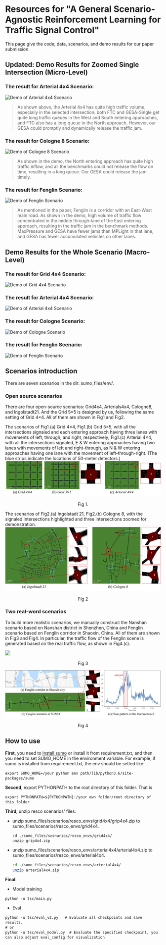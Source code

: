 # Resources for "A General Scenario-Agnostic Reinforcement Learning for Traffic Signal Control"

This page give the code, data, scenarios, and demo results for our paper submission.

## Updated: Demo Results for Zoomed Single Intersection (Micro-Level)

### The result for Arterial 4x4 Scenario:

![Demo of Arterial 4x4 Scenario](https://github.com/AnonymousIDforSubmission/GESA/blob/main/demo_final/arterial4x4_single_intersection.gif?raw=true)
> As shown above, the Arterial 4x4 has quite high traffic volume, especially in the selected intersection: both FTC and GESA-Single get quite long traffic queues in the West and South entering approaches, and FTC also has a long queue in the North approach. However, our GESA could promptly and dynamically release the traffic jam.


### The result for Cologne 8 Scenario:

![Demo of Cologne 8 Scenario](https://github.com/AnonymousIDforSubmission/GESA/blob/main/demo_final/cologne8_single_intersection.gif?raw=true)
> As shown in the demo, the North entering approach has quite high traffic inflow, and all the benchmarks could not release the flow on time, resulting in a long queue. Our GESA could release the jam timely.


### The result for Fenglin Scenario:

![Demo of Fenglin Scenario](https://github.com/AnonymousIDforSubmission/GESA/blob/main/demo_final/fenglin_single_intersection.gif?raw=true)
> As mentioned in the paper, Fenglin is a corridor with an East-West main road. As shown in the demo, high volume of traffic flow concentrated in the middle through-lane of the East entering approach, resulting in the traffic jam in the benchmark methods. MaxPressure and GESA have fewer jams than MPLight in that lane, and GESA has fewer accumulated vehicles on other lanes.


## Demo Results for the Whole Scenario (Macro-Level)

### The result for Grid 4x4 Scenario:

![Demo of Grid 4x4 Scenario](https://github.com/AnonymousIDforSubmission/GESA/blob/main/demo_final/Grid%204x4%20-%204%20methods.gif?raw=true)

### The result for Arterial 4x4 Scenario:

![Demo of Arterial 4x4 Scenario](https://github.com/AnonymousIDforSubmission/GESA/blob/main/demo_final/Arterial%204x4.gif?raw=true)

### The result for Cologne Scenario:

![Demo of Cologne Scenario](https://github.com/AnonymousIDforSubmission/GESA/blob/main/demo_final/Cologne%208.gif?raw=true)

### The result for Fenglin Scenario:

![Demo of Fenglin Scenario](https://github.com/AnonymousIDforSubmission/GESA/blob/main/demo_final/Fenglin.gif?raw=true)


## Scenarios introduction
There are seven scenarios in the dir: sumo_files/env/.

### Open source scenarios 
There are four open-source scenarios: Grid4x4, Arterials4x4, Cologne8, and Ingolstadt21. And the Grid 5×5 is designed by us, following the same setting of Grid 4×4. All of them are shown in Fig1 and Fig2.

The scenarios of Fig1.(a) Grid 4×4, Fig1.(b) Grid 5×5, with all the intersections signaled and each entering approach having three lanes with movements of left, through, and right, respectively; Fig1.(c) Arterial 4×4, with all the intersections signaled, E & W entering approaches having two lanes with movements of left and right-through, as N & W entering approaches having one lane with the movement of left-through-right. (The blue strips indicate the locations of 50-meter detectors.)
![](figs/grid_art.png)
<center>Fig 1. </center>	

The scenarios of Fig2.(a) Ingolstadt 21, Fig2.(b) Cologne 8, with the signaled intersections highlighted and three intersections zoomed for demonstration.
![](figs/scenario-DE.png)
<center>Fig 2</center>

### Two real-word scenarios
To build more realistic scenarios, we manually construct the Nanshan scenario based on Nanshan district in Shenzhen, China and Fenglin scenario based on Fenglin corridor in Shaoxin, China. All of them are shown in Fig3 and Fig4. In particular, the traffic flow of the Fenglin scene is generated based on the real traffic flow, as shown in Fig4.(c).

![](figs/nanshan.png)
<center>Fig 3</center>

![](figs/scenario-fenglin.png)
<center>Fig 4</center>

## How to use

**First**, you need to [install sumo](https://sumo.dlr.de/docs/Downloads.php) or install it from requirement.txt, and then you need to set SUMO_HOME in the environment variable. For example, if sumo is installed from requirement.txt, the env should be setted like:

```shell
export SUMO_HOME=/your python env path/lib/python3.6/site-packages/sumo
```

**Second**, export PYTHONPATH to the root directory of this folder. That is 

```shell
export PYTHONPATH=${PYTHONPATH}:/your own folder/root directory of this folder
```

**Third**, unzip resco scenarios' files:

 - unzip sumo_files/scenarios/resco_envs/grid4x4/grip4x4.zip to sumo_files/scenarios/resco_envs/grid4x4.

   ```shell
   cd ./sumo_files/scenarios/resco_envs/grid4x4/
   unzip grip4x4.zip
   ```

 - unzip sumo_files/scenarios/resco_envs/arterial4x4/arterial4x4.zip to sumo_files/scenarios/resco_envs/arterial4x4.

   ```sh
   cd ./sumo_files/scenarios/resco_envs/arterial4x4/
   unzip arterial4x4.zip
   ```

**Final**:

 - Model training

```shell
python -u tsc/main.py
```

 - Eval

```shell
python -u tsc/eval_v2.py   # Evaluate all checkpoints and save results.
# or
python -u tsc/eval_model.py  # Evaluate the specified checkpoint, you can also adjust eval_config for visualization
```





